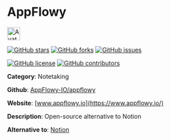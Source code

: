 
# AppFlowy 

<a href="https://www.appflowy.io/"><img src="https://icons.duckduckgo.com/ip3/www.appflowy.io.ico" alt="Avatar" width="30" height="30" /></a>

[![GitHub stars](https://img.shields.io/github/stars/AppFlowy-IO/appflowy.svg?style=social&label=Star&maxAge=2592000)](https://GitHub.com/AppFlowy-IO/appflowy/stargazers/) [![GitHub forks](https://img.shields.io/github/forks/AppFlowy-IO/appflowy.svg?style=social&label=Fork&maxAge=2592000)](https://GitHub.com/AppFlowy-IO/appflowy/network/) [![GitHub issues](https://img.shields.io/github/issues/AppFlowy-IO/appflowy.svg)](https://GitHub.com/NAppFlowy-IO/appflowy/issues/)

[![GitHub license](https://img.shields.io/github/license/AppFlowy-IO/appflowy.svg)](https://github.com/AppFlowy-IO/appflowy/blob/master/LICENSE) [![GitHub contributors](https://img.shields.io/github/contributors/AppFlowy-IO/appflowy.svg)](https://GitHub.com/AppFlowy-IO/appflowy/graphs/contributors/) 

**Category**: Notetaking

**Github**: [AppFlowy-IO/appflowy](https://github.com/AppFlowy-IO/appflowy)

**Website**: [www.appflowy.io](https://www.appflowy.io/)

**Description**:
Open-source alternative to Notion

**Alternative to**: [Notion](https://www.notion.so/)
